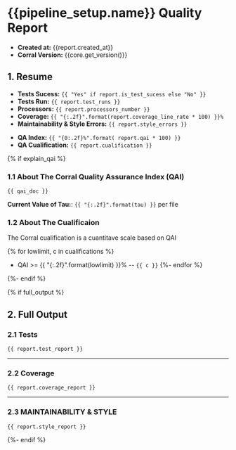 # {{pipeline_setup.name}} Quality Report

- **Created at:** {{report.created_at}}
- **Corral Version:** {{core.get_version()}}


## 1. Resume

- **Tests Sucess:** `{{ "Yes" if report.is_test_sucess else "No" }}`
- **Tests Run:** `{{ report.test_runs }}`
- **Processors:** `{{ report.processors_number }}`
- **Coverage:** `{{ "{:.2f}".format(report.coverage_line_rate * 100) }}%`
- **Maintainability & Style Errors:** `{{ report.style_errors }}`

<!-- -->

- **QA Index:** `{{ "{0:.2f}%".format( report.qai * 100) }}`
- **QA Cualification:** `{{ report.cualification }}`

{% if explain_qai %}
### 1.1 About The Corral Quality Assurance Index (QAI)

```
{{ qai_doc }}
```

**Current Value of Tau:**: `{{ "{:.2f}".format(tau) }}` per file


### 1.2 About The Cualificaion

The Corral cualification is a cuantitave scale based on QAI

{% for lowlimit, c in cualifications %}
- QAI >= {{ "{:.2f}".format(lowlimit) }}% -- `{{ c }}`
{%- endfor %}

{%- endif %}


{% if full_output %}
## 2. Full Output

### 2.1 Tests
```
{{ report.test_report }}
```
---

### 2.2 Coverage
```
{{ report.coverage_report }}
```
---

### 2.3 MAINTAINABILITY & STYLE
```
{{ report.style_report }}
```
{%- endif %}


